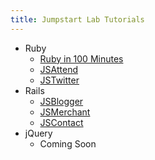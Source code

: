 ```yaml
---
title: Jumpstart Lab Tutorials
---
```


* Ruby
  * [Ruby in 100 Minutes](ruby/rubyin100minutes/)
  * [JSAttend](ruby/jsattend/)
  * [JSTwitter](ruby/jstwitter/)
* Rails
  * [JSBlogger](rails/jsblogger/)
  * [JSMerchant](rails/jsmerchant/)
  * [JSContact](rails/jscontact/)
* jQuery
  * Coming Soon